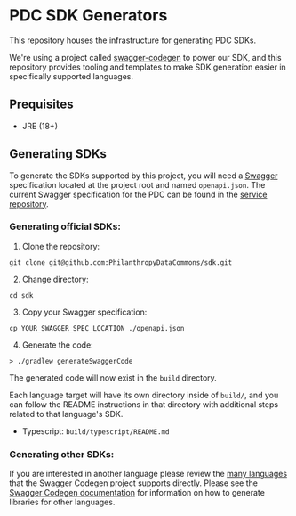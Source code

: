 # PDC SDK Generators

This repository houses the infrastructure for generating PDC SDKs.

We're using a project called [swagger-codegen](https://github.com/swagger-api/swagger-codegen) to power our SDK, and this repository provides tooling and templates to make SDK generation easier in specifically supported languages.

## Prequisites

- JRE (18+)

## Generating SDKs

To generate the SDKs supported by this project, you will need a [Swagger](https://swagger.io/) specification located at the project root and named `openapi.json`. The current Swagger specification for the PDC can be found in the [service repository](https://github.com/PhilanthropyDataCommons/service/blob/main/src/openapi.json).

### Generating official SDKs:

1. Clone the repository:

```shell
git clone git@github.com:PhilanthropyDataCommons/sdk.git
```

2. Change directory:

```shell
cd sdk
```

3. Copy your Swagger specification:

```shell
cp YOUR_SWAGGER_SPEC_LOCATION ./openapi.json
```

4. Generate the code:

```shell
> ./gradlew generateSwaggerCode
```

The generated code will now exist in the `build` directory.

Each language target will have its own directory inside of `build/`, and you can follow the README instructions in that directory with additional steps related to that language's SDK.

- Typescript: `build/typescript/README.md`

### Generating other SDKs:

If you are interested in another language please review the [many languages](https://github.com/swagger-api/swagger-codegen/tree/master/modules/swagger-codegen/src/main/resources) that the Swagger Codegen project supports directly.  Please see the [Swagger Codegen documentation](https://github.com/swagger-api/swagger-codegen?tab=readme-ov-file#generators) for information on how to generate libraries for other languages.
